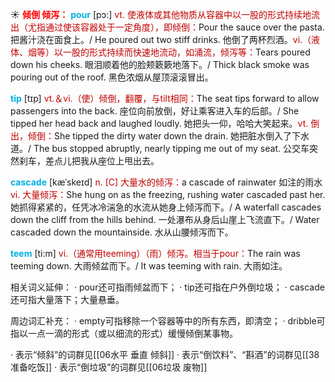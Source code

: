 ☀ <font color="red">**倾倒 倾泻：**</font>
<font color="sky blue">**pour**</font> [pɔ:] 
<font color="#c00000">vt. 使液体或其他物质从容器中以一股的形式持续地流出（尤指通过使该容器处于一定角度），即倾倒：</font>Pour the sauce over the pasta. 把酱汁浇在面食上。/ He poured out two stiff drinks. 他倒了两杯烈酒。<font color="#c00000">vi.（液体、烟等）以一股的形式持续而快速地流动，如涌流，倾泻等：</font>Tears poured down his cheeks. 眼泪顺着他的脸颊簌簌地落下。/ Thick black smoke was pouring out of the roof. 黑色浓烟从屋顶滚滚冒出。

<font color="sky blue">**tip**</font> [tɪp] 
<font color="#c00000">vt.＆vi.（使）倾倒，翻覆，与tilt相同：</font>The seat tips forward to allow passengers into the back. 座位向前放倒，好让乘客进入车的后部。/ She tipped her head back and laughed loudly. 她把头一仰，哈哈大笑起来。<font color="#c00000">vt. 倒出，倾倒：</font>She tipped the dirty water down the drain. 她把脏水倒入了下水道。/ The bus stopped abruptly, nearly tipping me out of my seat. 公交车突然刹车，差点儿把我从座位上甩出去。
           
<font color="sky blue">**cascade**</font> [kæˈskeɪd]
<font color="#c00000">n. [C] 大量水的倾泻：</font>a cascade of rainwater 如注的雨水 <font color="#c00000">vi. 大量倾泻：</font>She hung on as the freezing, rushing water cascaded past her. 她抓得紧紧的，任凭冰冷湍急的水流从她身上倾泻而下。/ A waterfall cascades down the cliff from the hills behind. 一处瀑布从身后山崖上飞流直下。/ Water cascaded down the mountainside. 水从山腰倾泻而下。
           
<font color="sky blue">**teem**</font> [ti:m]
<font color="#c00000">vi.（通常用teeming）（雨）倾泻。相当于pour：</font>The rain was teeming down. 大雨倾盆而下。/ It was teeming with rain. 大雨如注。

相关词义延伸：
· pour还可指雨倾盆而下；
· tip还可指在户外倒垃圾；
· cascade还可指大量落下；大量悬垂。

周边词汇补充：
· empty可指移除一个容器等中的所有东西，即清空；
· dribble可指以一点一滴的形式（或以细流的形式）缓慢倾倒某事物。

· 表示“倾斜”的词群见[[06水平 垂直 倾斜]]
· 表示“倒饮料”、“斟酒”的词群见[[38准备吃饭]]
· 表示“倒垃圾”的词群见[[06垃圾 废物]]

